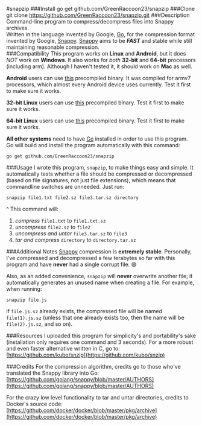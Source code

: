 #snapzip
###Install
    go get github.com/GreenRaccoon23/snapzip
###Clone
    git clone https://github.com/GreenRaccoon23/snapzip.git
###Description
Command-line program to compress/decompress files into Snappy archives.  
Written in the language invented by Google, [Go](https://golang.org/), for the compression format invented by Google, [Snappy](https://github.com/google/snappy). [Snappy](https://github.com/google/snappy) aims to be ***FAST*** and stable while still maintaining reasonable compression.  
###Compatibility
This program works on **Linux** and **Android**, but it does *NOT* work on **Windows**. It also works for *both* **32-bit** and **64-bit** processors (including arm). Although I haven't tested it, it should work on **Mac** as well.  
  
**Android** users can use [this](https://github.com/GreenRaccoon23/snapzip/raw/master/Android_32/snapzip) precompiled binary. It was compiled for armv7 processors, which almost every Android device uses currently. Test it first to make sure it works.  
  
**32-bit Linux** users can use [this](https://github.com/GreenRaccoon23/snapzip/raw/master/Linux_32/snapzip) precompiled binary. Test it first to make sure it works.  

**64-bit Linux** users can use [this](https://github.com/GreenRaccoon23/snapzip/raw/master/Linux_64/snapzip) precompiled binary. Test it first to make sure it works.  
  
**All other systems** need to have [Go](https://golang.org/dl/) installed in order to use this program. Go will build and install the program automatically with this command:

    go get github.com/GreenRaccoon23/snapzip

###Usage
I wrote this program, `snapzip`, to make things easy and simple. It automatically tests whether a file should be compressed or decompressed (based on file signatures, not just file extensions), which means that commandline switches are unneeded. Just run:  

    snapzip file1.txt file2.sz file3.tar.sz directory

^ This command will:  
1. *compress* `file1.txt` to `file1.txt.sz`  
2. *uncompress* `file2.sz` to `file2`  
3. *uncompress and untar* `file3.tar.sz` to `file3`  
4. *tar and compress* `directory` to `directory.tar.sz`  

###Additional Notes
[Snappy](https://github.com/google/snappy) compression is **extremely stable**. Personally, I've compressed and decompressed a few terabytes so far with this program and have **never** had a single corrupt file. :smile:  
  
Also, as an added convenience, `snapzip` will **never** overwrite another file; it automatically generates an unused name when creating a file. For example, when running:  

    snapzip file.js

if `file.js.sz` already exists, the compressed file will be named `file(1).js.sz` (unless that one already exists too, then the name will be `file(2).js.sz`, and so on).  

###Resources
I uploaded this program for simplicity's and portability's sake (installation only requires one command and 3 seconds). For a more robust and even faster alternative written in C, go to:  
[https://github.com/kubo/snzip](https://github.com/kubo/snzip)  

###Credits
For the compression algorithm, credits go to those who've translated the Snappy library into Go:
[https://github.com/golang/snappy/blob/master/AUTHORS](https://github.com/golang/snappy/blob/master/AUTHORS)  

For the crazy low level functionality to tar and untar directories, credits to Docker's source code:  
[https://github.com/docker/docker/blob/master/pkg/archive](https://github.com/docker/docker/blob/master/pkg/archive)
